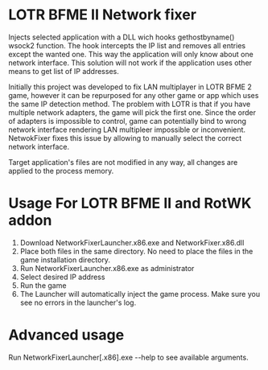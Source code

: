 # LOTR BFME II Network fixer

Injects selected application with a DLL wich hooks gethostbyname() wsock2 function. The hook intercepts the IP list and removes all entries except the wanted one.
This way the application will only know about one network interface. This solution will not work if the application uses other means to get list of IP addresses.

Initially this project was developed to fix LAN multiplayer in LOTR BFME 2 game, however it can be repurposed for any other game or app which uses the same IP detection method.
The problem with LOTR is that if you have multiple network adapters, the game will pick the first one. Since the order of adapters is impossible to control, game can potentially bind to wrong network interface rendering LAN multipleer impossible or inconvenient. NetwokFixer fixes this issue by allowing to manually select the correct network interface.

Target application's files are not modified in any way, all changes are applied to the process memory.

# Usage For LOTR BFME II and RotWK addon

1. Download NetworkFixerLauncher.x86.exe and NetworkFixer.x86.dll
2. Place both files in the same directory. No need to place the files in the game installation directory.
3. Run NetworkFixerLauncher.x86.exe as administrator
4. Select desired IP address
5. Run the game
6. The Launcher will automatically inject the game process. Make sure you see no errors in the launcher's log.

# Advanced usage

Run NetworkFixerLauncher[.x86].exe --help to see available arguments.
   
